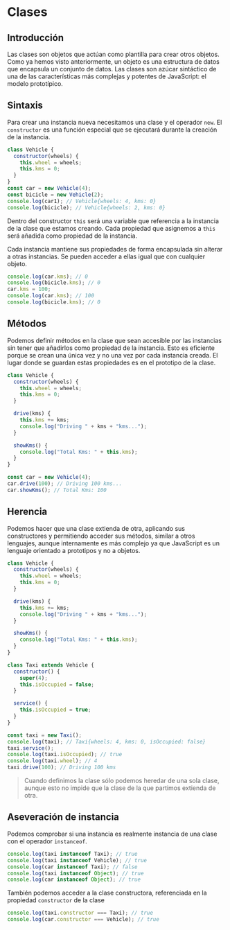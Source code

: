 # Clases

## Introducción

Las clases son objetos que actúan como plantilla para crear otros objetos. Como ya hemos visto anteriormente, un objeto es una estructura de datos que encapsula un conjunto de datos. Las clases son azúcar sintáctico de una de las características más complejas y potentes de JavaScript: el modelo prototípico.

## Sintaxis

Para crear una instancia nueva necesitamos una clase y el operador `new`. El `constructor` es una función especial que se ejecutará durante la creación de la instancia.

```js
class Vehicle {
  constructor(wheels) {
    this.wheel = wheels;
    this.kms = 0;
  }
}
const car = new Vehicle(4);
const bicicle = new Vehicle(2);
console.log(car1); // Vehicle{wheels: 4, kms: 0}
console.log(bicicle); // Vehicle{wheels: 2, kms: 0}
```

Dentro del constructor `this` será una variable que referencia a la instancia de la clase que estamos creando. Cada propiedad que asignemos a `this` será añadida como propiedad de la instancia.

Cada instancia mantiene sus propiedades de forma encapsulada sin alterar a otras instancias. Se pueden acceder a ellas igual que con cualquier objeto.

```js
console.log(car.kms); // 0
console.log(bicicle.kms); // 0
car.kms = 100;
console.log(car.kms); // 100
console.log(bicicle.kms); // 0
```

## Métodos

Podemos definir métodos en la clase que sean accesible por las instancias sin tener que añadirlos como propiedad de la instancia. Esto es eficiente porque se crean una única vez y no una vez por cada instancia creada. El lugar donde se guardan estas propiedades es en el prototipo de la clase.

```js
class Vehicle {
  constructor(wheels) {
    this.wheel = wheels;
    this.kms = 0;
  }

  drive(kms) {
    this.kms += kms;
    console.log("Driving " + kms + "kms...");
  }

  showKms() {
    console.log("Total Kms: " + this.kms);
  }
}

const car = new Vehicle(4);
car.drive(100); // Driving 100 kms...
car.showKms(); // Total Kms: 100
```

## Herencia

Podemos hacer que una clase extienda de otra, aplicando sus constructores y permitiendo acceder sus métodos, similar a otros lenguajes, aunque internamente es más complejo ya que JavaScript es un lenguaje orientado a prototipos y no a objetos.

```js
class Vehicle {
  constructor(wheels) {
    this.wheel = wheels;
    this.kms = 0;
  }

  drive(kms) {
    this.kms += kms;
    console.log("Driving " + kms + "kms...");
  }

  showKms() {
    console.log("Total Kms: " + this.kms);
  }
}

class Taxi extends Vehicle {
  constructor() {
    super(4);
    this.isOccupied = false;
  }

  service() {
    this.isOccupied = true;
  }
}

const taxi = new Taxi();
console.log(taxi); // Taxi{wheels: 4, kms: 0, isOccupied: false}
taxi.service();
console.log(taxi.isOccupied); // true
console.log(taxi.wheel); // 4
taxi.drive(100); // Driving 100 kms
```

> Cuando definimos la clase sólo podemos heredar de una sola clase, aunque esto no impide que la clase de la que partimos extienda de otra.

## Aseveración de instancia

Podemos comprobar si una instancia es realmente instancia de una clase con el operador `instanceof`.

```js
console.log(taxi instanceof Taxi); // true
console.log(taxi instanceof Vehicle); // true
console.log(car instanceof Taxi); // false
console.log(taxi instanceof Object); // true
console.log(car instanceof Object); // true
```

También podemos acceder a la clase constructora, referenciada en la propiedad `constructor` de la clase

```js
console.log(taxi.constructor === Taxi); // true
console.log(car.constructor === Vehicle); // true
```
